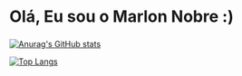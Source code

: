 # Olá, Eu sou o Marlon Nobre :) <h3>

[![Anurag's GitHub stats](https://github-readme-stats.vercel.app/api?username=MarlonNobre)](https://github.com/MarlonNobre/github-readme-stats)

[![Top Langs](https://github-readme-stats.vercel.app/api/top-langs/?username=MarlonNobre&hide=javascript,html)](https://github.com/MarlonNobre/github-readme-stats)
